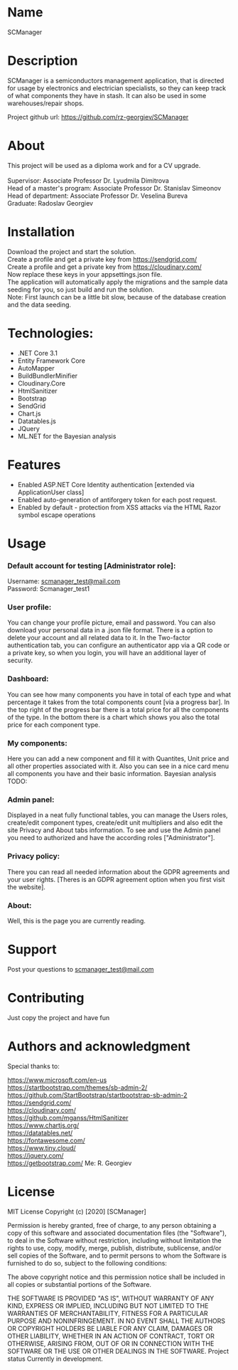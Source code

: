 # Name
SCManager

# Description
SCManager is a semiconductors management application, that is directed for usage by electronics and electrician specialists, so they can keep track of what components they have in stash.
It can also be used in some warehouses/repair shops.

Project github url: https://github.com/rz-georgiev/SCManager

# About
This project will be used as a diploma work and for a CV upgrade.<br/><br/>
Supervisor: Associate Professor Dr. Lyudmila Dimitrova  
Head of a master's program: Associate Professor Dr. Stanislav Simeonov  
Head of department: Associate Professor Dr. Veselina Bureva  
Graduate: Radoslav Georgiev

# Installation
Download the project and start the solution.  
Create a profile and get a private key from https://sendgrid.com/  
Create a profile and get a private key from https://cloudinary.com/  
Now replace these keys in your appsettings.json file.  
The application will automatically apply the migrations and the sample data seeding for you, so just build and run the solution.  
Note: First launch can be a little bit slow, because of the database creation and the data seeding.

# Technologies:
* .NET Core 3.1
* Entity Framework Core
* AutoMapper
* BuildBundlerMinifier
* Cloudinary.Core
* HtmlSanitizer
* Bootstrap
* SendGrid
* Chart.js
* Datatables.js
* JQuery
* ML.NET for the Bayesian analysis

# Features
* Enabled ASP.NET Core Identity authentication [extended via ApplicationUser class]
* Enabled auto-generation of antiforgery token for each post request.
* Enabled by default - protection from XSS attacks via the HTML Razor symbol escape operations

# Usage

### Default account for testing [Administrator role]:  
Username: scmanager_test@mail.com  
Password: Scmanager_test1

### User profile:
You can change your profile picture, email and password.
You can also download your personal data in a .json file format.
There is a option to delete your account and all related data to it.
In the Two-factor authentication tab, you can configure an authenticator app via a QR code or a private key, so when you login, you will have an additional layer of security.

### Dashboard:
You can see how many components you have in total of each type and what percentage it takes from the total components count [via a progress bar].
In the top right of the progress bar there is a total price for all the components of the type.
In the bottom there is a chart which shows you also the total price for each component type.

### My components:
Here you can add a new component and fill it with Quantites, Unit price and all other properties associated with it.
Also you can see in a nice card menu all components you have and their basic information.
Bayesian analysis TODO:

### Admin panel:
Displayed in a neat fully functional tables, you can manage the Users roles,
create/edit component types, create/edit unit multipliers and also edit the site Privacy and About tabs information.
To see and use the Admin panel you need to authorized and have the according roles ["Administrator"].

### Privacy policy:
There you can read all needed information about the GDPR agreements and your user rights. [Theres is an GDPR agreement option when you first visit the website].

### About: 
Well, this is the page you are currently reading.

# Support
Post your questions to scmanager_test@mail.com

# Contributing
Just copy the project and have fun

# Authors and acknowledgment
Special thanks to:

https://www.microsoft.com/en-us  
https://startbootstrap.com/themes/sb-admin-2/  
https://github.com/StartBootstrap/startbootstrap-sb-admin-2  
https://sendgrid.com/  
https://cloudinary.com/  
https://github.com/mganss/HtmlSanitizer  
https://www.chartjs.org/  
https://datatables.net/  
https://fontawesome.com/  
https://www.tiny.cloud/  
https://jquery.com/  
https://getbootstrap.com/
Me: R. Georgiev


# License
MIT License
Copyright (c) [2020] [SCManager]

Permission is hereby granted, free of charge, to any person obtaining a copy
of this software and associated documentation files (the "Software"), to deal
in the Software without restriction, including without limitation the rights
to use, copy, modify, merge, publish, distribute, sublicense, and/or sell
copies of the Software, and to permit persons to whom the Software is
furnished to do so, subject to the following conditions:

The above copyright notice and this permission notice shall be included in all
copies or substantial portions of the Software.

THE SOFTWARE IS PROVIDED "AS IS", WITHOUT WARRANTY OF ANY KIND, EXPRESS OR
IMPLIED, INCLUDING BUT NOT LIMITED TO THE WARRANTIES OF MERCHANTABILITY,
FITNESS FOR A PARTICULAR PURPOSE AND NONINFRINGEMENT. IN NO EVENT SHALL THE
AUTHORS OR COPYRIGHT HOLDERS BE LIABLE FOR ANY CLAIM, DAMAGES OR OTHER
LIABILITY, WHETHER IN AN ACTION OF CONTRACT, TORT OR OTHERWISE, ARISING FROM,
OUT OF OR IN CONNECTION WITH THE SOFTWARE OR THE USE OR OTHER DEALINGS IN THE
SOFTWARE.
Project status
Currently in development.
